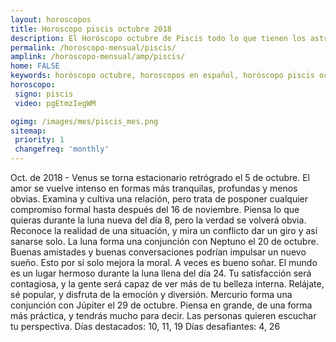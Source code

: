 ```yaml
---
layout: horoscopos
title: Horoscopo piscis octubre 2018
description: El Horóscopo octubre de Piscis todo lo que tienen los astros preparados para este mes, amor, trabajo, familia. Todo sobre astrologia, tarot, predicciones. Horoscopo gratis en español, predicciones y astrología.
permalink: /horoscopo-mensual/piscis/
amplink: /horoscopo-mensual/amp/piscis/
home: FALSE
keywords: horóscopo octubre, horoscopos en español, horóscopo piscis octubre , horóscopo esperanza gracia, horoscop, horóscopos gratis, horoscopo piscis, Tarot, Astrologia, Zodíaco, piscis, horoscopo gratis, horoscopo del mes 
horoscopo:
 signo: piscis
 video: pgEtmzIegWM

ogimg: /images/mes/piscis_mes.png
sitemap:
 priority: 1
 changefreq: 'monthly'
---
```



Oct. de 2018 - Venus se torna estacionario retrógrado el 5 de octubre. El amor se vuelve intenso en formas más tranquilas, profundas y menos obvias. Examina y cultiva una relación, pero trata de posponer cualquier compromiso formal hasta después del 16 de noviembre. 
Piensa lo que quieras durante la luna nueva del día 8, pero la verdad se volverá obvia. Reconoce la realidad de una situación, y mira un conflicto dar un giro y así sanarse solo. 
La luna forma una conjunción con Neptuno el 20 de octubre. Buenas amistades y buenas conversaciones podrían impulsar un nuevo sueño. Esto por sí solo mejora la moral. A veces es bueno soñar. 
El mundo es un lugar hermoso durante la luna llena del día 24. Tu satisfacción será contagiosa, y la gente será capaz de ver más de tu belleza interna. Relájate, sé popular, y disfruta de la emoción y diversión. 
Mercurio forma una conjunción con Júpiter el 29 de octubre. Piensa en grande, de una forma más práctica, y tendrás mucho para decir. Las personas quieren escuchar tu perspectiva. 
Días destacados: 10, 11, 19
Días desafiantes: 4, 26